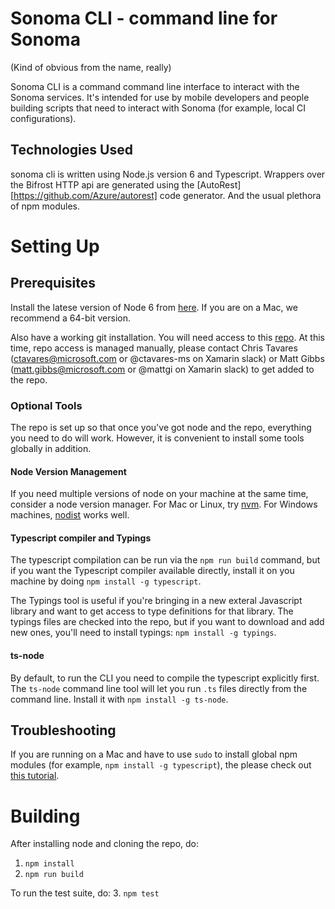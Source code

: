 # Sonoma CLI - command line for Sonoma
(Kind of obvious from the name, really)

Sonoma CLI is a command command line interface to interact with the Sonoma services. It's intended
for use by mobile developers and people building scripts that need to interact with Sonoma (for example,
local CI configurations).

## Technologies Used

sonoma cli is written using Node.js version 6 and Typescript. Wrappers over the Bifrost HTTP api are
generated using the [AutoRest][https://github.com/Azure/autorest] code generator. And the usual
plethora of npm modules.

# Setting Up

## Prerequisites

Install the latese version of Node 6 from [here](https://nodejs.org). If you are on a Mac, we recommend
a 64-bit version.

Also have a working git installation. You will need access to this [repo](https://github.com/Microsoft/sonoma-cli).
At this time, repo access is managed manually, please contact Chris Tavares (ctavares@microsoft.com or @ctavares-ms on Xamarin slack)
or Matt Gibbs (matt.gibbs@microsoft.com or @mattgi on Xamarin slack) to get added to the repo.

### Optional Tools

The repo is set up so that once you've got node and the repo, everything you need to do will work. However, it is
convenient to install some tools globally in addition.

#### Node Version Management

If you need multiple versions of node on your machine at the same time, consider a node version manager.
For Mac or Linux, try [nvm](https://github.com/creationix/nvm). For Windows machines, [nodist](https://github.com/marcelklehr/nodist)
works well.

#### Typescript compiler and Typings

The typescript compilation can be run via the `npm run build` command, but if you want the Typescript compiler available directly,
install it on you machine by doing `npm install -g typescript`.

The Typings tool is useful if you're bringing in a new exteral Javascript library and want to get access to type definitions
for that library. The typings files are checked into the repo, but if you want to download and add new ones, you'll need to
install typings: `npm install -g typings`.

#### ts-node

By default, to run the CLI you need to compile the typescript explicitly first. The `ts-node` command line tool will let you run
`.ts` files directly from the command line. Install it with `npm install -g ts-node`.

## Troubleshooting

If you are running on a Mac and have to use `sudo` to install global npm modules (for example, `npm install -g typescript`),
the please check out [this tutorial](https://docs.npmjs.com/getting-started/fixing-npm-permissions).

# Building

After installing node and cloning the repo, do:

 1. `npm install`
 2. `npm run build`

To run the test suite, do:
 3. `npm test`


